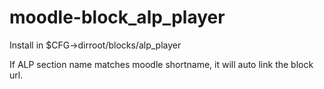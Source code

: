 # moodle-block_alp_player

Install in $CFG->dirroot/blocks/alp_player

If ALP section name matches moodle shortname, it will auto link the block url.
